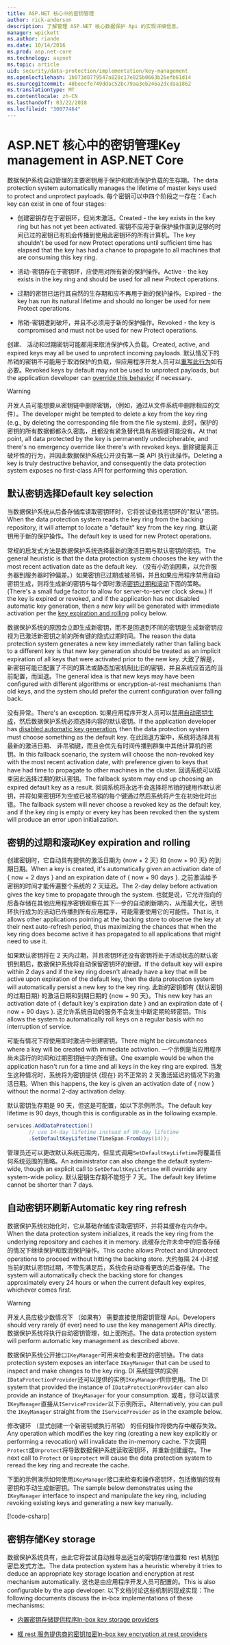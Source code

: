 ```yaml
---
title: ASP.NET 核心中的密钥管理
author: rick-anderson
description: 了解管理 ASP.NET 核心数据保护 Api 的实现详细信息。
manager: wpickett
ms.author: riande
ms.date: 10/14/2016
ms.prod: asp.net-core
ms.technology: aspnet
ms.topic: article
uid: security/data-protection/implementation/key-management
ms.openlocfilehash: 1b073d8779547a828c17e825b0663b26efb61d14
ms.sourcegitcommit: 48beecfe749ddac52bc79aa3eb246a2dcdaa1862
ms.translationtype: MT
ms.contentlocale: zh-CN
ms.lasthandoff: 03/22/2018
ms.locfileid: "30077464"
---
```

# <a name="key-management-in-aspnet-core"></a><span data-ttu-id="1584e-103">ASP.NET 核心中的密钥管理</span><span class="sxs-lookup"><span data-stu-id="1584e-103">Key management in ASP.NET Core</span></span>

<a name="data-protection-implementation-key-management"></a>

<span data-ttu-id="1584e-104">数据保护系统自动管理的主要密钥用于保护和取消保护负载的生存期。</span><span class="sxs-lookup"><span data-stu-id="1584e-104">The data protection system automatically manages the lifetime of master keys used to protect and unprotect payloads.</span></span> <span data-ttu-id="1584e-105">每个密钥可以中四个阶段之一存在：</span><span class="sxs-lookup"><span data-stu-id="1584e-105">Each key can exist in one of four stages:</span></span>

* <span data-ttu-id="1584e-106">创建密钥存在于密钥环，但尚未激活。</span><span class="sxs-lookup"><span data-stu-id="1584e-106">Created - the key exists in the key ring but has not yet been activated.</span></span> <span data-ttu-id="1584e-107">密钥不应用于新保护操作直到足够的时间已过的密钥已有机会传播到使用此密钥环的所有计算机。</span><span class="sxs-lookup"><span data-stu-id="1584e-107">The key shouldn't be used for new Protect operations until sufficient time has elapsed that the key has had a chance to propagate to all machines that are consuming this key ring.</span></span>

* <span data-ttu-id="1584e-108">活动-密钥存在于密钥环，应使用对所有新的保护操作。</span><span class="sxs-lookup"><span data-stu-id="1584e-108">Active - the key exists in the key ring and should be used for all new Protect operations.</span></span>

* <span data-ttu-id="1584e-109">过期的密钥已运行其自然的生存期和应不再用于新的保护操作。</span><span class="sxs-lookup"><span data-stu-id="1584e-109">Expired - the key has run its natural lifetime and should no longer be used for new Protect operations.</span></span>

* <span data-ttu-id="1584e-110">吊销-密钥遭到破坏，并且不必须用于新的保护操作。</span><span class="sxs-lookup"><span data-stu-id="1584e-110">Revoked - the key is compromised and must not be used for new Protect operations.</span></span>

<span data-ttu-id="1584e-111">创建、 活动和过期密钥可能都用来取消保护传入负载。</span><span class="sxs-lookup"><span data-stu-id="1584e-111">Created, active, and expired keys may all be used to unprotect incoming payloads.</span></span> <span data-ttu-id="1584e-112">默认情况下的吊销的密钥不可能用于取消保护的负载，但应用程序开发人员可以[重写此行为](xref:security/data-protection/consumer-apis/dangerous-unprotect#data-protection-consumer-apis-dangerous-unprotect)如有必要。</span><span class="sxs-lookup"><span data-stu-id="1584e-112">Revoked keys by default may not be used to unprotect payloads, but the application developer can [override this behavior](xref:security/data-protection/consumer-apis/dangerous-unprotect#data-protection-consumer-apis-dangerous-unprotect) if necessary.</span></span>

>[!WARNING]
> <span data-ttu-id="1584e-113">开发人员可能想要从密钥链中删除密钥，（例如，通过从文件系统中删除相应的文件）。</span><span class="sxs-lookup"><span data-stu-id="1584e-113">The developer might be tempted to delete a key from the key ring (e.g., by deleting the corresponding file from the file system).</span></span> <span data-ttu-id="1584e-114">此时，保护的密钥的所有数据都都永久密匙，且都没有紧急替代具有吊销键可能没有。</span><span class="sxs-lookup"><span data-stu-id="1584e-114">At that point, all data protected by the key is permanently undecipherable, and there's no emergency override like there's with revoked keys.</span></span> <span data-ttu-id="1584e-115">删除键是真正破坏性的行为，并因此数据保护系统公开没有第一类 API 执行此操作。</span><span class="sxs-lookup"><span data-stu-id="1584e-115">Deleting a key is truly destructive behavior, and consequently the data protection system exposes no first-class API for performing this operation.</span></span>

## <a name="default-key-selection"></a><span data-ttu-id="1584e-116">默认密钥选择</span><span class="sxs-lookup"><span data-stu-id="1584e-116">Default key selection</span></span>

<span data-ttu-id="1584e-117">当数据保护系统从后备存储库读取密钥环时，它将尝试查找密钥环的"默认"密钥。</span><span class="sxs-lookup"><span data-stu-id="1584e-117">When the data protection system reads the key ring from the backing repository, it will attempt to locate a "default" key from the key ring.</span></span> <span data-ttu-id="1584e-118">默认密钥用于新的保护操作。</span><span class="sxs-lookup"><span data-stu-id="1584e-118">The default key is used for new Protect operations.</span></span>

<span data-ttu-id="1584e-119">常规的启发式方法是数据保护系统选择最新的激活日期与默认密钥的密钥。</span><span class="sxs-lookup"><span data-stu-id="1584e-119">The general heuristic is that the data protection system chooses the key with the most recent activation date as the default key.</span></span> <span data-ttu-id="1584e-120">（没有小奶油因素，以允许服务器到服务器时钟偏差。）如果密钥已过期或被吊销，并且如果应用程序禁用自动密钥生成，则将生成新的密钥与每个即时激活[密钥过期和滚动](xref:security/data-protection/implementation/key-management#data-protection-implementation-key-management-expiration)下面的策略。</span><span class="sxs-lookup"><span data-stu-id="1584e-120">(There's a small fudge factor to allow for server-to-server clock skew.) If the key is expired or revoked, and if the application has not disabled automatic key generation, then a new key will be generated with immediate activation per the [key expiration and rolling](xref:security/data-protection/implementation/key-management#data-protection-implementation-key-management-expiration) policy below.</span></span>

<span data-ttu-id="1584e-121">数据保护系统的原因会立即生成新密钥，而不是回退到不同的密钥是生成新密钥应视为已激活新密钥之前的所有键的隐式过期时间。</span><span class="sxs-lookup"><span data-stu-id="1584e-121">The reason the data protection system generates a new key immediately rather than falling back to a different key is that new key generation should be treated as an implicit expiration of all keys that were activated prior to the new key.</span></span> <span data-ttu-id="1584e-122">大致了解是，新密钥可能已配置了不同的算法或静态加密机制比旧的密钥，并且系统应首选的当前配置，而回退。</span><span class="sxs-lookup"><span data-stu-id="1584e-122">The general idea is that new keys may have been configured with different algorithms or encryption-at-rest mechanisms than old keys, and the system should prefer the current configuration over falling back.</span></span>

<span data-ttu-id="1584e-123">没有异常。</span><span class="sxs-lookup"><span data-stu-id="1584e-123">There's an exception.</span></span> <span data-ttu-id="1584e-124">如果应用程序开发人员可以[禁用自动密钥生成](xref:security/data-protection/configuration/overview#disableautomatickeygeneration)，然后数据保护系统必须选择内容的默认密钥。</span><span class="sxs-lookup"><span data-stu-id="1584e-124">If the application developer has [disabled automatic key generation](xref:security/data-protection/configuration/overview#disableautomatickeygeneration), then the data protection system must choose something as the default key.</span></span> <span data-ttu-id="1584e-125">在此回退方案中，系统将选择具有最新的激活日期、 非吊销键，而且会优先有时间传播到群集中其他计算机的密钥。</span><span class="sxs-lookup"><span data-stu-id="1584e-125">In this fallback scenario, the system will choose the non-revoked key with the most recent activation date, with preference given to keys that have had time to propagate to other machines in the cluster.</span></span> <span data-ttu-id="1584e-126">回调系统可以结束因此选择过期的默认密钥。</span><span class="sxs-lookup"><span data-stu-id="1584e-126">The fallback system may end up choosing an expired default key as a result.</span></span> <span data-ttu-id="1584e-127">回调系统将永远不会选择将吊销的键用作默认密钥，并将如果密钥环为空或已被吊销的每个键通过然后系统将产生在初始化时出错。</span><span class="sxs-lookup"><span data-stu-id="1584e-127">The fallback system will never choose a revoked key as the default key, and if the key ring is empty or every key has been revoked then the system will produce an error upon initialization.</span></span>

<a name="data-protection-implementation-key-management-expiration"></a>

## <a name="key-expiration-and-rolling"></a><span data-ttu-id="1584e-128">密钥的过期和滚动</span><span class="sxs-lookup"><span data-stu-id="1584e-128">Key expiration and rolling</span></span>

<span data-ttu-id="1584e-129">创建密钥时，它自动具有提供的激活日期为 {now + 2 天} 和 {now + 90 天} 的到期日期。</span><span class="sxs-lookup"><span data-stu-id="1584e-129">When a key is created, it's automatically given an activation date of { now + 2 days } and an expiration date of { now + 90 days }.</span></span> <span data-ttu-id="1584e-130">之前激活给予密钥的时间才能传遍整个系统的 2 天延迟。</span><span class="sxs-lookup"><span data-stu-id="1584e-130">The 2-day delay before activation gives the key time to propagate through the system.</span></span> <span data-ttu-id="1584e-131">也就是说，它允许指向的后备存储在其他应用程序密钥观察在其下一步的自动刷新期内，从而最大化，密钥环执行成为的活动已传播到所有应用程序，可能需要使用它的可能性。</span><span class="sxs-lookup"><span data-stu-id="1584e-131">That is, it allows other applications pointing at the backing store to observe the key at their next auto-refresh period, thus maximizing the chances that when the key ring does become active it has propagated to all applications that might need to use it.</span></span>

<span data-ttu-id="1584e-132">如果默认密钥将在 2 天内过期，并且密钥环还没有密钥将处于活动状态的默认密钥到期后，数据保护系统将自动保留密钥环的新键。</span><span class="sxs-lookup"><span data-stu-id="1584e-132">If the default key will expire within 2 days and if the key ring doesn't already have a key that will be active upon expiration of the default key, then the data protection system will automatically persist a new key to the key ring.</span></span> <span data-ttu-id="1584e-133">此新的密钥都有 {默认密钥的过期日期} 的激活日期和到期日期的 {now + 90 天}。</span><span class="sxs-lookup"><span data-stu-id="1584e-133">This new key has an activation date of { default key's expiration date } and an expiration date of { now + 90 days }.</span></span> <span data-ttu-id="1584e-134">这允许系统自动的服务不会发生中断定期轮转密钥。</span><span class="sxs-lookup"><span data-stu-id="1584e-134">This allows the system to automatically roll keys on a regular basis with no interruption of service.</span></span>

<span data-ttu-id="1584e-135">可能有情况下将使用即时激活中创建密钥。</span><span class="sxs-lookup"><span data-stu-id="1584e-135">There might be circumstances where a key will be created with immediate activation.</span></span> <span data-ttu-id="1584e-136">一个示例是当应用程序尚未运行的时间和过期密钥链中的所有键。</span><span class="sxs-lookup"><span data-stu-id="1584e-136">One example would be when the application hasn't run for a time and all keys in the key ring are expired.</span></span> <span data-ttu-id="1584e-137">当发生这种情况时，系统将为密钥提供 {现在} 的不正常的 2 天激活延迟的情况下的激活日期。</span><span class="sxs-lookup"><span data-stu-id="1584e-137">When this happens, the key is given an activation date of { now } without the normal 2-day activation delay.</span></span>

<span data-ttu-id="1584e-138">默认密钥生存期是 90 天，但这是可配置，如以下示例所示。</span><span class="sxs-lookup"><span data-stu-id="1584e-138">The default key lifetime is 90 days, though this is configurable as in the following example.</span></span>

```csharp
services.AddDataProtection()
       // use 14-day lifetime instead of 90-day lifetime
       .SetDefaultKeyLifetime(TimeSpan.FromDays(14));
```

<span data-ttu-id="1584e-139">管理员还可以更改默认系统范围内，但显式调用`SetDefaultKeyLifetime`将覆盖任何系统范围的策略。</span><span class="sxs-lookup"><span data-stu-id="1584e-139">An administrator can also change the default system-wide, though an explicit call to `SetDefaultKeyLifetime` will override any system-wide policy.</span></span> <span data-ttu-id="1584e-140">默认密钥生存期不能短于 7 天。</span><span class="sxs-lookup"><span data-stu-id="1584e-140">The default key lifetime cannot be shorter than 7 days.</span></span>

## <a name="automatic-key-ring-refresh"></a><span data-ttu-id="1584e-141">自动密钥环刷新</span><span class="sxs-lookup"><span data-stu-id="1584e-141">Automatic key ring refresh</span></span>

<span data-ttu-id="1584e-142">数据保护系统初始化时，它从基础存储库读取密钥环，并将其缓存在内存中。</span><span class="sxs-lookup"><span data-stu-id="1584e-142">When the data protection system initializes, it reads the key ring from the underlying repository and caches it in memory.</span></span> <span data-ttu-id="1584e-143">此缓存允许未命中的后备存储的情况下继续保护和取消保护操作。</span><span class="sxs-lookup"><span data-stu-id="1584e-143">This cache allows Protect and Unprotect operations to proceed without hitting the backing store.</span></span> <span data-ttu-id="1584e-144">大约每隔 24 小时或当前的默认密钥过期，不管先满足后，系统会自动查看更改的后备存储。</span><span class="sxs-lookup"><span data-stu-id="1584e-144">The system will automatically check the backing store for changes approximately every 24 hours or when the current default key expires, whichever comes first.</span></span>

>[!WARNING]
> <span data-ttu-id="1584e-145">开发人员应极少数情况下 （如果有） 需要直接使用密钥管理 Api。</span><span class="sxs-lookup"><span data-stu-id="1584e-145">Developers should very rarely (if ever) need to use the key management APIs directly.</span></span> <span data-ttu-id="1584e-146">数据保护系统将执行自动密钥管理，如上面所述。</span><span class="sxs-lookup"><span data-stu-id="1584e-146">The data protection system will perform automatic key management as described above.</span></span>

<span data-ttu-id="1584e-147">数据保护系统公开接口`IKeyManager`可用来检查和更改的密钥链。</span><span class="sxs-lookup"><span data-stu-id="1584e-147">The data protection system exposes an interface `IKeyManager` that can be used to inspect and make changes to the key ring.</span></span> <span data-ttu-id="1584e-148">DI 系统提供的实例`IDataProtectionProvider`还可以提供的实例`IKeyManager`供你使用。</span><span class="sxs-lookup"><span data-stu-id="1584e-148">The DI system that provided the instance of `IDataProtectionProvider` can also provide an instance of `IKeyManager` for your consumption.</span></span> <span data-ttu-id="1584e-149">或者，你可以请求`IKeyManager`直接从`IServiceProvider`以下示例所示。</span><span class="sxs-lookup"><span data-stu-id="1584e-149">Alternatively, you can pull the `IKeyManager` straight from the `IServiceProvider` as in the example below.</span></span>

<span data-ttu-id="1584e-150">修改键环 （显式创建一个新密钥或执行吊销） 的任何操作将使内存中缓存失效。</span><span class="sxs-lookup"><span data-stu-id="1584e-150">Any operation which modifies the key ring (creating a new key explicitly or performing a revocation) will invalidate the in-memory cache.</span></span> <span data-ttu-id="1584e-151">下次调用`Protect`或`Unprotect`将导致数据保护系统读取密钥环，并重新创建缓存。</span><span class="sxs-lookup"><span data-stu-id="1584e-151">The next call to `Protect` or `Unprotect` will cause the data protection system to reread the key ring and recreate the cache.</span></span>

<span data-ttu-id="1584e-152">下面的示例演示如何使用`IKeyManager`接口来检查和操作密钥环，包括撤销的现有密钥和手动生成新密钥。</span><span class="sxs-lookup"><span data-stu-id="1584e-152">The sample below demonstrates using the `IKeyManager` interface to inspect and manipulate the key ring, including revoking existing keys and generating a new key manually.</span></span>

[!code-csharp[](key-management/samples/key-management.cs)]

## <a name="key-storage"></a><span data-ttu-id="1584e-153">密钥存储</span><span class="sxs-lookup"><span data-stu-id="1584e-153">Key storage</span></span>

<span data-ttu-id="1584e-154">数据保护系统具有，由此它将尝试自动推导出适当的密钥存储位置和 rest 机制加密启发式方法。</span><span class="sxs-lookup"><span data-stu-id="1584e-154">The data protection system has a heuristic whereby it tries to deduce an appropriate key storage location and encryption at rest mechanism automatically.</span></span> <span data-ttu-id="1584e-155">这也是由应用程序开发人员可配置的。</span><span class="sxs-lookup"><span data-stu-id="1584e-155">This is also configurable by the app developer.</span></span> <span data-ttu-id="1584e-156">以下文档讨论这些机制的现成实现：</span><span class="sxs-lookup"><span data-stu-id="1584e-156">The following documents discuss the in-box implementations of these mechanisms:</span></span>

* [<span data-ttu-id="1584e-157">内置密钥存储提供程序</span><span class="sxs-lookup"><span data-stu-id="1584e-157">In-box key storage providers</span></span>](xref:security/data-protection/implementation/key-storage-providers#data-protection-implementation-key-storage-providers)

* [<span data-ttu-id="1584e-158">框 rest 服务提供商的密钥加密</span><span class="sxs-lookup"><span data-stu-id="1584e-158">In-box key encryption at rest providers</span></span>](xref:security/data-protection/implementation/key-encryption-at-rest#data-protection-implementation-key-encryption-at-rest-providers)
